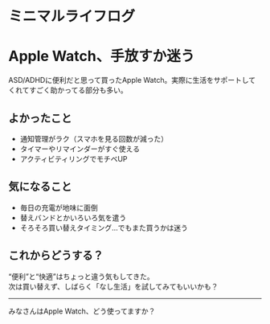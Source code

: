 # ミニマルライフログ

# Apple Watch、手放すか迷う

ASD/ADHDに便利だと思って買ったApple Watch。実際に生活をサポートしてくれてすごく助かってる部分も多い。

## よかったこと
- 通知管理がラク（スマホを見る回数が減った）
- タイマーやリマインダーがすぐ使える
- アクティビティリングでモチベUP

## 気になること
- 毎日の充電が地味に面倒
- 替えバンドとかいろいろ気を遣う
- そろそろ買い替えタイミング…でもまた買うかは迷う

## これからどうする？
“便利”と“快適”はちょっと違う気もしてきた。  
次は買い替えず、しばらく「なし生活」を試してみてもいいかも？

---
みなさんはApple Watch、どう使ってますか？
